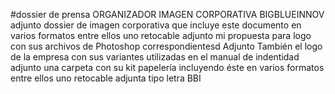 #dossier de prensa
ORGANIZADOR IMAGEN CORPORATIVA BIGBLUEINNOV
adjunto dossier de imagen corporativa que incluye este documento en varios formatos entre ellos uno retocable
adjunto mi propuesta para logo con sus archivos de Photoshop correspondientesd
Adjunto También el logo de la empresa con sus variantes utilizadas en el manual de indentidad
adjunto una carpeta con su kit papelería incluyendo éste en varios formatos entre ellos uno retocable
adjunta tipo letra BBI
